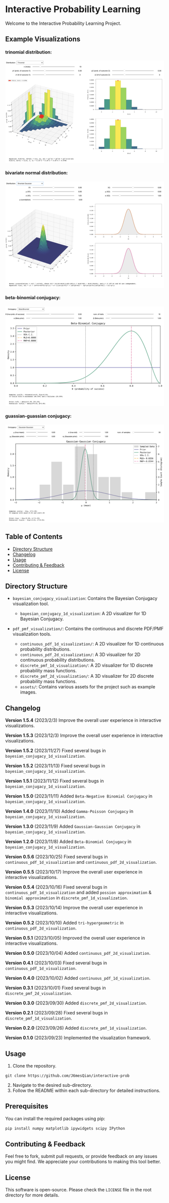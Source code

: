 # Interactive Probability Learning

Welcome to the Interactive Probability Learning Project.

## Example Visualizations

#### trinomial distribution:

![Trinomial Distribution Visualization](pdf_pmf_visualization/assets/trinomial.png)

#### bivariate normal distribution:

![Bivariate Normal Distribution Visualization](pdf_pmf_visualization/assets/bivariate_gaussian.png)

#### beta-binomial conjugacy:

![Beta-Binomial Conjugacy Visualization](bayesian_conjugacy_visualization/assets/beta-binomial.png)

#### guassian-guassian conjugacy:

![Gaussian-Gaussian Conjugacy Visualization](bayesian_conjugacy_visualization/assets/gaussian-gaussian.png)

## Table of Contents
- [Directory Structure](#directory-structure)
- [Changelog](#changelog)
- [Usage](#usage)
- [Contributing & Feedback](#contributing--feedback)
- [License](#license)

## Directory Structure
- `bayesian_conjugacy_visualization`: Contains the Bayesian Conjugacy visualization tool.
  - `bayesian_conjugacy_1d_visualization`: A 2D visualizer for 1D Bayesian Conjugacy.

- `pdf_pmf_visualization/`: Contains the continuous and discrete PDF/PMF visualization tools.
  - `continuous_pdf_1d_visualization/`: A 2D visualizer for 1D continuous probability distributions.
  - `continuous_pdf_2d_visualization/`: A 3D visualizer for 2D continuous probability distributions.
  - `discrete_pmf_1d_visualization/`: A 2D visualizer for 1D discrete probability mass functions.
  - `discrete_pmf_2d_visualization/`: A 3D visualizer for 2D discrete probability mass functions.
  - `assets/`: Contains various assets for the project such as example images.

## Changelog
**Version 1.5.4** (2023/2/3)
Improve the overall user experience in interactive visualizations.

**Version 1.5.3** (2023/12/3)
Improve the overall user experience in interactive visualizations.

**Version 1.5.2** (2023/11/27)
Fixed several bugs in `bayesian_conjugacy_1d_visualization`.

**Version 1.5.2** (2023/11/13)
Fixed several bugs in `bayesian_conjugacy_1d_visualization`.

**Version 1.5.1** (2023/11/12)
Fixed several bugs in `bayesian_conjugacy_1d_visualization`.

**Version 1.5.0** (2023/11/11)
Added `Beta-Negative Binomial Conjugacy` in `bayesian_conjugacy_1d_visualization`.

**Version 1.4.0** (2023/11/10)
Added `Gamma-Poisson Conjugacy` in `bayesian_conjugacy_1d_visualization`.

**Version 1.3.0** (2023/11/9)
Added `Gaussian-Gaussian Conjugacy` in `bayesian_conjugacy_1d_visualization`.

**Version 1.2.0** (2023/11/8)
Added `Beta-Binomial Conjugacy` in `bayesian_conjugacy_1d_visualization`.

**Version 0.5.6** (2023/10/25)
Fixed several bugs in `continuous_pdf_1d_visualization` and `continuous_pdf_2d_visualization`.

**Version 0.5.5** (2023/10/17)
Improve the overall user experience in interactive visualizations.

**Version 0.5.4** (2023/10/16)
Fixed several bugs in `continuous_pdf_1d_visualization` and added `possion approximation` & `binomial approximation` in `discrete_pmf_1d_visualization`.

**Version 0.5.3** (2023/10/14)
Improve the overall user experience in interactive visualizations.

**Version 0.5.2** (2023/10/10)
Added `tri-hypergeometric` in `continuous_pdf_2d_visualization`.

**Version 0.5.1** (2023/10/05)
Improved the overall user experience in interactive visualizations.

**Version 0.5.0** (2023/10/04)
Added `continuous_pdf_2d_visualization`.

**Version 0.4.1** (2023/10/03)
Fixed several bugs in `continuous_pdf_1d_visualization`.

**Version 0.4.0** (2023/10/02)
Added `continuous_pdf_1d_visualization`.

**Version 0.3.1** (2023/10/01)
Fixed several bugs in `discrete_pmf_2d_visualization`.

**Version 0.3.0** (2023/09/30)
Added `discrete_pmf_2d_visualization`.

**Version 0.2.1** (2023/09/28)
Fixed several bugs in `discrete_pmf_1d_visualization`.

**Version 0.2.0** (2023/09/26)
Added `discrete_pmf_1d_visualization`.

**Version 0.1.0** (2023/09/23)
Implemented the visualization framework.

## Usage

1. Clone the repository.
```
git clone https://github.com/J6mesQian/interactive-prob
```
2. Navigate to the desired sub-directory.
3. Follow the README within each sub-directory for detailed instructions.

## Prerequisites

You can install the required packages using pip:

```bash
pip install numpy matplotlib ipywidgets scipy IPython
```

## Contributing & Feedback

Feel free to fork, submit pull requests, or provide feedback on any issues you might find. We appreciate your contributions to making this tool better.

## License

This software is open-source. Please check the `LICENSE` file in the root directory for more details.
